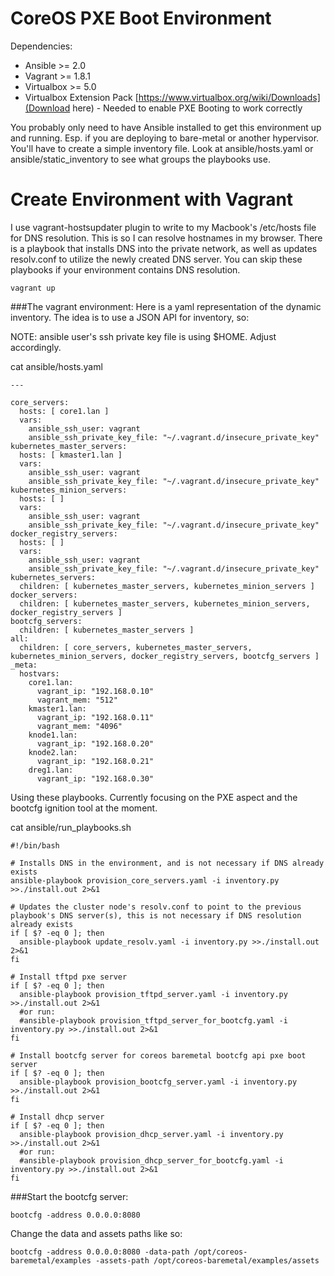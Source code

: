 CoreOS PXE Boot Environment
===================

Dependencies:
* Ansible >= 2.0
* Vagrant >= 1.8.1
* Virtualbox >= 5.0
* Virtualbox Extension Pack [https://www.virtualbox.org/wiki/Downloads](Download here) - Needed to enable PXE Booting to work correctly

You probably only need to have Ansible installed to get this environment up and running. Esp. if you are deploying to bare-metal or another hypervisor. You'll have to create a simple inventory file. Look at ansible/hosts.yaml or ansible/static_inventory to see what groups the playbooks use.

Create Environment with Vagrant
===============================

I use vagrant-hostsupdater plugin to write to my Macbook's /etc/hosts file for DNS resolution. This is so I can resolve hostnames in my browser. There is a playbook that installs DNS into the private network, as well as updates resolv.conf to utilize the newly created DNS server. You can skip these playbooks if your environment contains DNS resolution.
```
vagrant up
```

###The vagrant environment:
Here is a yaml representation of the dynamic inventory. The idea is to use a JSON API for inventory, so:

NOTE: ansible user's ssh private key file is using $HOME. Adjust accordingly.

cat ansible/hosts.yaml
```
---

core_servers:
  hosts: [ core1.lan ]
  vars:
    ansible_ssh_user: vagrant
    ansible_ssh_private_key_file: "~/.vagrant.d/insecure_private_key"
kubernetes_master_servers:
  hosts: [ kmaster1.lan ]
  vars:
    ansible_ssh_user: vagrant
    ansible_ssh_private_key_file: "~/.vagrant.d/insecure_private_key"
kubernetes_minion_servers:
  hosts: [ ]
  vars:
    ansible_ssh_user: vagrant
    ansible_ssh_private_key_file: "~/.vagrant.d/insecure_private_key"
docker_registry_servers:
  hosts: [ ]
  vars:
    ansible_ssh_user: vagrant
    ansible_ssh_private_key_file: "~/.vagrant.d/insecure_private_key"
kubernetes_servers:
  children: [ kubernetes_master_servers, kubernetes_minion_servers ]
docker_servers:
  children: [ kubernetes_master_servers, kubernetes_minion_servers, docker_registry_servers ]
bootcfg_servers:
  children: [ kubernetes_master_servers ]
all:
  children: [ core_servers, kubernetes_master_servers, kubernetes_minion_servers, docker_registry_servers, bootcfg_servers ]
_meta:
  hostvars:
    core1.lan:
      vagrant_ip: "192.168.0.10"
      vagrant_mem: "512"
    kmaster1.lan:
      vagrant_ip: "192.168.0.11"
      vagrant_mem: "4096"
    knode1.lan:
      vagrant_ip: "192.168.0.20"
    knode2.lan:
      vagrant_ip: "192.168.0.21"
    dreg1.lan:
      vagrant_ip: "192.168.0.30"
```

Using these playbooks. Currently focusing on the PXE aspect and the bootcfg ignition tool at the moment.

cat ansible/run_playbooks.sh
```
#!/bin/bash

# Installs DNS in the environment, and is not necessary if DNS already exists
ansible-playbook provision_core_servers.yaml -i inventory.py >>./install.out 2>&1

# Updates the cluster node's resolv.conf to point to the previous playbook's DNS server(s), this is not necessary if DNS resolution already exists
if [ $? -eq 0 ]; then
  ansible-playbook update_resolv.yaml -i inventory.py >>./install.out 2>&1
fi

# Install tftpd pxe server
if [ $? -eq 0 ]; then
  ansible-playbook provision_tftpd_server.yaml -i inventory.py >>./install.out 2>&1
  #or run:
  #ansible-playbook provision_tftpd_server_for_bootcfg.yaml -i inventory.py >>./install.out 2>&1
fi

# Install bootcfg server for coreos baremetal bootcfg api pxe boot server
if [ $? -eq 0 ]; then
  ansible-playbook provision_bootcfg_server.yaml -i inventory.py >>./install.out 2>&1
fi

# Install dhcp server
if [ $? -eq 0 ]; then
  ansible-playbook provision_dhcp_server.yaml -i inventory.py >>./install.out 2>&1
  #or run:
  #ansible-playbook provision_dhcp_server_for_bootcfg.yaml -i inventory.py >>./install.out 2>&1
fi
```

###Start the bootcfg server:
```
bootcfg -address 0.0.0.0:8080
```

Change the data and assets paths like so:
```
bootcfg -address 0.0.0.0:8080 -data-path /opt/coreos-baremetal/examples -assets-path /opt/coreos-baremetal/examples/assets
```
